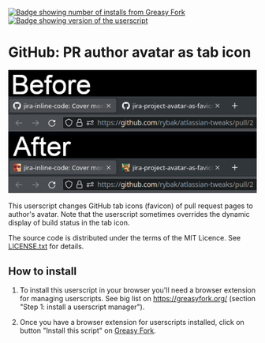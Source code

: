 [![Badge showing number of installs from Greasy Fork][GreasyForkInstallsBadge]][greasyfork]
[![Badge showing version of the userscript][GreasyForkVersionBadge]][GreasyFork]

# GitHub: PR author avatar as tab icon

[![Demonstration of the userscript on two pull requests with different authors](.github/readme/github-pr-author-as-tab-icon.png)][GreasyForkDirectInstall]

This userscript changes GitHub tab icons (favicon) of pull request pages to author's
avatar.  Note that the userscript sometimes overrides the dynamic display of
build status in the tab icon.

The source code is distributed under the terms of the MIT Licence.  See
[LICENSE.txt](LICENSE.txt) for details.

## How to install

1. To install this userscript in your browser you'll need a browser extension
   for managing userscripts. See big list on <https://greasyfork.org/>
   (section "Step 1: install a userscript manager").

2. Once you have a browser extension for userscripts installed, click on
   button "Install this script" on [Greasy Fork][greasyfork].

[greasyfork]: https://greasyfork.org/en/scripts/470905-github-pr-author-avatar-as-tab-icon "Install via Greasy Fork"
[GreasyForkDirectInstall]: https://update.greasyfork.org/scripts/470905/GitHub%3A%20PR%20author%20avatar%20as%20tab%20icon.user.js
[GreasyForkInstallsBadge]: https://img.shields.io/badge/dynamic/json?style=flat&color=670000&label=Greasy%20Fork&query=total_installs&suffix=%20installs&url=https%3A%2F%2Fgreasyfork.org%2Fscripts%2F470905.json
[GreasyForkVersionBadge]: https://img.shields.io/badge/dynamic/json?style=flat&color=670000&label=Version&query=version&url=https%3A%2F%2Fgreasyfork.org%2Fscripts%2F470905.json
